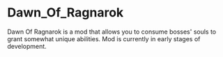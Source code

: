 # Dawn_Of_Ragnarok
Dawn Of Ragnarok is a mod that allows you to consume bosses' souls to grant somewhat unique abilities. Mod is currently in early stages of development.